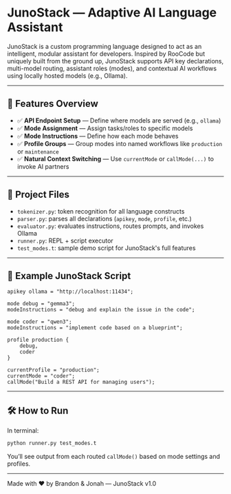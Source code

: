 # JunoStack — Adaptive AI Language Assistant

JunoStack is a custom programming language designed to act as an intelligent, modular assistant for developers. Inspired by RooCode but uniquely built from the ground up, JunoStack supports API key declarations, multi-model routing, assistant roles (modes), and contextual AI workflows using locally hosted models (e.g., Ollama).

---

## 🌟 Features Overview

- ✅ **API Endpoint Setup** — Define where models are served (e.g., `ollama`)
- ✅ **Mode Assignment** — Assign tasks/roles to specific models
- ✅ **Mode Instructions** — Define how each mode behaves
- ✅ **Profile Groups** — Group modes into named workflows like `production` or `maintenance`
- ✅ **Natural Context Switching** — Use `currentMode` or `callMode(...)` to invoke AI partners

---

## 📄 Project Files

- `tokenizer.py`: token recognition for all language constructs
- `parser.py`: parses all declarations (`apikey`, `mode`, `profile`, etc.)
- `evaluator.py`: evaluates instructions, routes prompts, and invokes Ollama
- `runner.py`: REPL + script executor
- `test_modes.t`: sample demo script for JunoStack's full features

---

## 🧪 Example JunoStack Script

```t
apikey ollama = "http://localhost:11434";

mode debug = "gemma3";
modeInstructions = "debug and explain the issue in the code";

mode coder = "qwen3";
modeInstructions = "implement code based on a blueprint";

profile production {
    debug,
    coder
}

currentProfile = "production";
currentMode = "coder";
callMode("Build a REST API for managing users");
```

---

## 🛠 How to Run

In terminal:

```bash
python runner.py test_modes.t
```

You’ll see output from each routed `callMode()` based on mode settings and profiles.

---

Made with ❤️ by Brandon & Jonah — JunoStack v1.0
